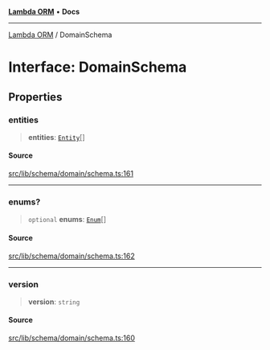 [**Lambda ORM**](../README.md) • **Docs**

***

[Lambda ORM](../README.md) / DomainSchema

# Interface: DomainSchema

## Properties

### entities

> **entities**: [`Entity`](Entity.md)[]

#### Source

[src/lib/schema/domain/schema.ts:161](https://github.com/lambda-orm/lambdaorm-base/blob/b57bb1d116951848254ba54a2a732f51efc20654/src/lib/schema/domain/schema.ts#L161)

***

### enums?

> `optional` **enums**: [`Enum`](Enum.md)[]

#### Source

[src/lib/schema/domain/schema.ts:162](https://github.com/lambda-orm/lambdaorm-base/blob/b57bb1d116951848254ba54a2a732f51efc20654/src/lib/schema/domain/schema.ts#L162)

***

### version

> **version**: `string`

#### Source

[src/lib/schema/domain/schema.ts:160](https://github.com/lambda-orm/lambdaorm-base/blob/b57bb1d116951848254ba54a2a732f51efc20654/src/lib/schema/domain/schema.ts#L160)
